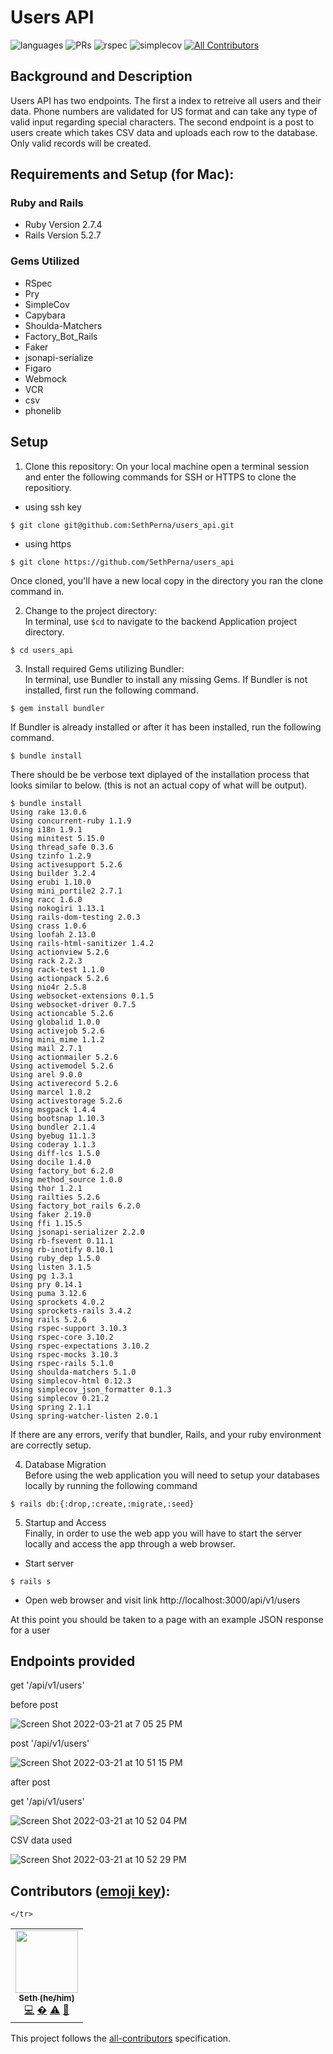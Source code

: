 # Users API

![languages](https://img.shields.io/github/languages/top/SethPerna/users_api?color=red)
![PRs](https://img.shields.io/github/issues-pr-closed/SethPerna/users_api)
![rspec](https://img.shields.io/gem/v/rspec?color=blue&label=rspec)
![simplecov](https://img.shields.io/gem/v/simplecov?color=blue&label=simplecov) <!-- ALL-CONTRIBUTORS-BADGE:START - Do not remove or modify this section -->
[![All Contributors](https://img.shields.io/badge/contributors-1-orange.svg?style=flat)](#contributors-)
<!-- ALL-CONTRIBUTORS-BADGE:END -->


## Background and Description

Users API has two endpoints. The first a index to retreive all users and their data. Phone numbers are validated for US format and can take any type of valid input regarding special characters. The second endpoint is a post to users create which takes CSV data and uploads each row to the database. Only valid records will be created.


## Requirements and Setup (for Mac):

### Ruby and Rails
- Ruby Version 2.7.4
- Rails Version 5.2.7

### Gems Utilized
- RSpec 
- Pry
- SimpleCov
- Capybara
- Shoulda-Matchers 
- Factory_Bot_Rails
- Faker
- jsonapi-serialize
- Figaro
- Webmock
- VCR
- csv
- phonelib

## Setup
1. Clone this repository:
On your local machine open a terminal session and enter the following commands for SSH or HTTPS to clone the repositiory.


- using ssh key <br>
```shell
$ git clone git@github.com:SethPerna/users_api.git
```

- using https <br>
```shell
$ git clone https://github.com/SethPerna/users_api
```

Once cloned, you'll have a new local copy in the directory you ran the clone command in.

2. Change to the project directory:<br>
In terminal, use `$cd` to navigate to the backend Application project directory.

```shell
$ cd users_api
```

3. Install required Gems utilizing Bundler: <br>
In terminal, use Bundler to install any missing Gems. If Bundler is not installed, first run the following command.

```shell
$ gem install bundler
```

If Bundler is already installed or after it has been installed, run the following command.

```shell
$ bundle install
```

There should be be verbose text diplayed of the installation process that looks similar to below. (this is not an actual copy of what will be output).

```shell
$ bundle install
Using rake 13.0.6
Using concurrent-ruby 1.1.9
Using i18n 1.9.1
Using minitest 5.15.0
Using thread_safe 0.3.6
Using tzinfo 1.2.9
Using activesupport 5.2.6
Using builder 3.2.4
Using erubi 1.10.0
Using mini_portile2 2.7.1
Using racc 1.6.0
Using nokogiri 1.13.1
Using rails-dom-testing 2.0.3
Using crass 1.0.6
Using loofah 2.13.0
Using rails-html-sanitizer 1.4.2
Using actionview 5.2.6
Using rack 2.2.3
Using rack-test 1.1.0
Using actionpack 5.2.6
Using nio4r 2.5.8
Using websocket-extensions 0.1.5
Using websocket-driver 0.7.5
Using actioncable 5.2.6
Using globalid 1.0.0
Using activejob 5.2.6
Using mini_mime 1.1.2
Using mail 2.7.1
Using actionmailer 5.2.6
Using activemodel 5.2.6
Using arel 9.0.0
Using activerecord 5.2.6
Using marcel 1.0.2
Using activestorage 5.2.6
Using msgpack 1.4.4
Using bootsnap 1.10.3
Using bundler 2.1.4
Using byebug 11.1.3
Using coderay 1.1.3
Using diff-lcs 1.5.0
Using docile 1.4.0
Using factory_bot 6.2.0
Using method_source 1.0.0
Using thor 1.2.1
Using railties 5.2.6
Using factory_bot_rails 6.2.0
Using faker 2.19.0
Using ffi 1.15.5
Using jsonapi-serializer 2.2.0
Using rb-fsevent 0.11.1
Using rb-inotify 0.10.1
Using ruby_dep 1.5.0
Using listen 3.1.5
Using pg 1.3.1
Using pry 0.14.1
Using puma 3.12.6
Using sprockets 4.0.2
Using sprockets-rails 3.4.2
Using rails 5.2.6
Using rspec-support 3.10.3
Using rspec-core 3.10.2
Using rspec-expectations 3.10.2
Using rspec-mocks 3.10.3
Using rspec-rails 5.1.0
Using shoulda-matchers 5.1.0
Using simplecov-html 0.12.3
Using simplecov_json_formatter 0.1.3
Using simplecov 0.21.2
Using spring 2.1.1
Using spring-watcher-listen 2.0.1
```

If there are any errors, verify that bundler, Rails, and your ruby environment are correctly setup.

4. Database Migration<br>
Before using the web application you will need to setup your databases locally by running the following command

```shell
$ rails db:{:drop,:create,:migrate,:seed}
```


5. Startup and Access<br>
Finally, in order to use the web app you will have to start the server locally and access the app through a web browser. 
- Start server

```shell
$ rails s
```

- Open web browser and visit link
    http://localhost:3000/api/v1/users
    
At this point you should be taken to a page with an example JSON response for a user

## Endpoints provided 


get '/api/v1/users' 

before post 

![Screen Shot 2022-03-21 at 7 05 25 PM](https://user-images.githubusercontent.com/90224504/159377348-e230b82f-9649-4f48-967d-e259170cc21a.png)

post '/api/v1/users'

![Screen Shot 2022-03-21 at 10 51 15 PM](https://user-images.githubusercontent.com/90224504/159398247-5b988680-fb53-40f3-9fe5-b2f86c8963e3.png)

after post 

get '/api/v1/users'

![Screen Shot 2022-03-21 at 10 52 04 PM](https://user-images.githubusercontent.com/90224504/159398342-1597bed0-8abd-436e-b39e-7937cd035808.png)

CSV data used 

![Screen Shot 2022-03-21 at 10 52 29 PM](https://user-images.githubusercontent.com/90224504/159398392-4b38cc95-bdf1-4c50-9798-47701daef681.png)



## **Contributors** ([emoji key](https://allcontributors.org/docs/en/emoji-key)):

<!-- ALL-CONTRIBUTORS-LIST:START - Do not remove or modify this section -->
<!-- prettier-ignore-start -->
<!-- markdownlint-disable -->
<table>
    
  <tr>
      
   <td align="center"><a href="https://github.com/sethperna"><img src="https://avatars.githubusercontent.com/u/90224504?s=400&u=b0c82b444d7708000e2747f860d4d2c3efb616cc&v=4" width="100px;" alt=""/><br /><sub><b>Seth (he/him)</b></sub></a><br /><a href="https://github.com/sethperna/users_api/commits?author=sethperna" title="Code">💻</a> <a href="#ideas-sethperna" title="Ideas, Planning, & Feedback">�</a> <a href="https://github.com/sethperna/users_api/commits?author=sethperna" title="Tests">⚠️</a> <a href="https://github.com/sethperna/users_api/pulls?q=is%3Apr+reviewed-by%3sethperna" title="Reviewed Pull Requests">👀</a></td>
      
    </tr>
</table>

<!-- markdownlint-restore -->
<!-- prettier-ignore-end -->

<!-- ALL-CONTRIBUTORS-LIST:END -->

This project follows the [all-contributors](https://github.com/all-contributors/all-contributors) specification.
<!--
